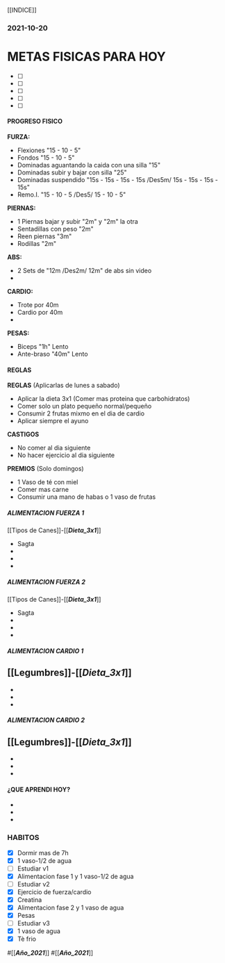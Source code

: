 [[INDICE]]
### 2021-10-20
# METAS FISICAS PARA HOY
- [ ] 
- [ ] 
- [ ]  
- [ ] 
- [ ] 

#### PROGRESO FISICO 
**FURZA:**
- Flexiones "15 - 10 - 5"
- Fondos "15 - 10 - 5"
- Dominadas aguantando la caida con una silla "15"
- Dominadas subir y bajar con silla "25"
- Dominadas suspendido "15s - 15s - 15s - 15s /Des5m/ 15s - 15s - 15s - 15s"
- Remo.I. "15 - 10 - 5 /Des5/ 15 - 10 - 5"

**PIERNAS:**
- 1 Piernas bajar y subir "2m" y "2m" la  otra
- Sentadillas con peso "2m"
- Reen piernas "3m"
- Rodillas "2m"

**ABS:**
- 2 Sets de "12m /Des2m/ 12m" de abs sin video 
-  

**CARDIO:**
- Trote por 40m
- Cardio por 40m
- 

**PESAS:**
- Biceps "1h" Lento
- Ante-braso "40m" Lento

#### REGLAS
**REGLAS** (Aplicarlas de lunes a sabado)
- Aplicar la dieta 3x1 (Comer mas proteina que carbohidratos)
- Comer solo un plato pequeño normal/pequeño
- Consumir 2 frutas mixmo en el dia de cardio
- Aplicar siempre el ayuno 

**CASTIGOS** 
- No comer al dia siguiente
- No hacer ejercicio al dia siguiente

**PREMIOS** (Solo domingos)
- 1 Vaso de té con miel
- Comer mas carne
- Consumir una mano de habas o 1 vaso de frutas

##### ALIMENTACION FUERZA 1
[[Tipos de Canes]]-[[___Dieta_3x1___]]
- Sagta
- 
- 
- 

##### ALIMENTACION FUERZA 2
[[Tipos de Canes]]-[[___Dieta_3x1___]]
- Sagta
- 
- 
- 

##### ALIMENTACION CARDIO 1
[[Legumbres]]-[[___Dieta_3x1___]]
-  
- 
-  
- 

##### ALIMENTACION CARDIO 2
[[Legumbres]]-[[___Dieta_3x1___]]
- 
- 
- 
- 

#### ¿QUE APRENDI HOY?
- 
- 
- 

### HABITOS
- [x] Dormir mas de 7h
- [x] 1 vaso-1/2 de agua
- [ ] Estudiar v1
- [x] Alimentacion fase 1 y 1 vaso-1/2 de agua
- [ ] Estudiar v2
- [x] Ejercicio de fuerza/cardio
- [x] Creatina
- [x] Alimentacion fase 2 y 1 vaso de agua
- [x] Pesas
- [ ] Estudiar v3
- [x] 1 vaso de agua
- [x] Tè frio

#[[___Año_2021___]]
#[[___Año_2021___]]